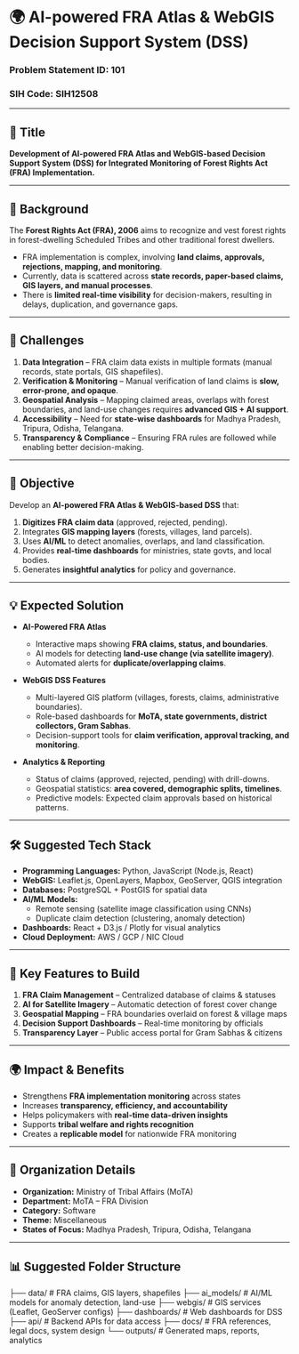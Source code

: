 # 🌍 AI-powered FRA Atlas & WebGIS Decision Support System (DSS)

### Problem Statement ID: 101  
### SIH Code: SIH12508  

---

## 📝 Title  
**Development of AI-powered FRA Atlas and WebGIS-based Decision Support System (DSS) for Integrated Monitoring of Forest Rights Act (FRA) Implementation.**  

---

## 📌 Background  
The **Forest Rights Act (FRA), 2006** aims to recognize and vest forest rights in forest-dwelling Scheduled Tribes and other traditional forest dwellers.  
- FRA implementation is complex, involving **land claims, approvals, rejections, mapping, and monitoring**.  
- Currently, data is scattered across **state records, paper-based claims, GIS layers, and manual processes**.  
- There is **limited real-time visibility** for decision-makers, resulting in delays, duplication, and governance gaps.  

---

## 🚧 Challenges  
1. **Data Integration** – FRA claim data exists in multiple formats (manual records, state portals, GIS shapefiles).  
2. **Verification & Monitoring** – Manual verification of land claims is **slow, error-prone, and opaque**.  
3. **Geospatial Analysis** – Mapping claimed areas, overlaps with forest boundaries, and land-use changes requires **advanced GIS + AI support**.  
4. **Accessibility** – Need for **state-wise dashboards** for Madhya Pradesh, Tripura, Odisha, Telangana.  
5. **Transparency & Compliance** – Ensuring FRA rules are followed while enabling better decision-making.  

---

## 🎯 Objective  
Develop an **AI-powered FRA Atlas & WebGIS-based DSS** that:  
1. **Digitizes FRA claim data** (approved, rejected, pending).  
2. Integrates **GIS mapping layers** (forests, villages, land parcels).  
3. Uses **AI/ML** to detect anomalies, overlaps, and land classification.  
4. Provides **real-time dashboards** for ministries, state govts, and local bodies.  
5. Generates **insightful analytics** for policy and governance.  

---

## 💡 Expected Solution  
- **AI-Powered FRA Atlas**  
  - Interactive maps showing **FRA claims, status, and boundaries**.  
  - AI models for detecting **land-use change (via satellite imagery)**.  
  - Automated alerts for **duplicate/overlapping claims**.  

- **WebGIS DSS Features**  
  - Multi-layered GIS platform (villages, forests, claims, administrative boundaries).  
  - Role-based dashboards for **MoTA, state governments, district collectors, Gram Sabhas**.  
  - Decision-support tools for **claim verification, approval tracking, and monitoring**.  

- **Analytics & Reporting**  
  - Status of claims (approved, rejected, pending) with drill-downs.  
  - Geospatial statistics: **area covered, demographic splits, timelines**.  
  - Predictive models: Expected claim approvals based on historical patterns.  

---

## 🛠️ Suggested Tech Stack  
- **Programming Languages:** Python, JavaScript (Node.js, React)  
- **WebGIS:** Leaflet.js, OpenLayers, Mapbox, GeoServer, QGIS integration  
- **Databases:** PostgreSQL + PostGIS for spatial data  
- **AI/ML Models:**  
  - Remote sensing (satellite image classification using CNNs)  
  - Duplicate claim detection (clustering, anomaly detection)  
- **Dashboards:** React + D3.js / Plotly for visual analytics  
- **Cloud Deployment:** AWS / GCP / NIC Cloud  

---

## 🚀 Key Features to Build  
1. **FRA Claim Management** – Centralized database of claims & statuses  
2. **AI for Satellite Imagery** – Automatic detection of forest cover change  
3. **Geospatial Mapping** – FRA boundaries overlaid on forest & village maps  
4. **Decision Support Dashboards** – Real-time monitoring by officials  
5. **Transparency Layer** – Public access portal for Gram Sabhas & citizens  

---

## 🌍 Impact & Benefits  
- Strengthens **FRA implementation monitoring** across states  
- Increases **transparency, efficiency, and accountability**  
- Helps policymakers with **real-time data-driven insights**  
- Supports **tribal welfare and rights recognition**  
- Creates a **replicable model** for nationwide FRA monitoring  

---

## 🏢 Organization Details  
- **Organization:** Ministry of Tribal Affairs (MoTA)  
- **Department:** MoTA – FRA Division  
- **Category:** Software  
- **Theme:** Miscellaneous  
- **States of Focus:** Madhya Pradesh, Tripura, Odisha, Telangana  

---

## 📊 Suggested Folder Structure  
├── data/ # FRA claims, GIS layers, shapefiles
├── ai_models/ # AI/ML models for anomaly detection, land-use
├── webgis/ # GIS services (Leaflet, GeoServer configs)
├── dashboards/ # Web dashboards for DSS
├── api/ # Backend APIs for data access
├── docs/ # FRA references, legal docs, system design
└── outputs/ # Generated maps, reports, analytics
